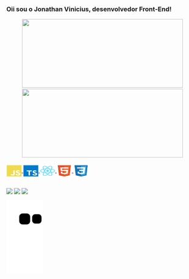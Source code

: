 ### Oii sou o Jonathan Vinicius, desenvolvedor Front-End!
<div align="center">
  <a href="https://github.com/JonathanVCB">
  <img height="180em" width="422" src="https://github-readme-stats.vercel.app/api?username=JonathanVCB&show_icons=true&theme=algolia&include_all_commits=true&count_private=true"/>
  <img height="180em"  width="422" src="https://github-readme-stats.vercel.app/api/top-langs/?username=JonathanVCB&layout=compact&langs_count=7&theme=algolia"/>
</div>
<div style="display: inline_block"><br>
  <img align="center" alt="Rafa-Js" height="30" width="40" src="https://raw.githubusercontent.com/devicons/devicon/master/icons/javascript/javascript-plain.svg">
  <img align="center" alt="Rafa-Ts" height="30" width="40" src="https://raw.githubusercontent.com/devicons/devicon/master/icons/typescript/typescript-plain.svg">
  <img align="center" alt="Rafa-React" height="30" width="40" src="https://raw.githubusercontent.com/devicons/devicon/master/icons/react/react-original.svg">
  <img align="center" alt="Rafa-HTML" height="30" width="40" src="https://raw.githubusercontent.com/devicons/devicon/master/icons/html5/html5-original.svg">
  <img align="center" alt="Rafa-CSS" height="30" width="40" src="https://raw.githubusercontent.com/devicons/devicon/master/icons/css3/css3-original.svg">

##

<div> 
  <a href="https://www.instagram.com/jtn_vinicius/" target="_blank"><img src="https://img.shields.io/badge/-Instagram-%23E4405F?style=for-the-badge&logo=instagram&logoColor=white" target="_blank"></a>
  <a href = "mailto:viniciusjonathan@hotmail.com"><img src="https://img.shields.io/badge/Microsoft_Outlook-0078D4?style=for-the-badge&logo=microsoft-outlook&logoColor=white" target="_blank"></a>
  <a href="https://www.linkedin.com/in/jonathanvinicius/" target="_blank"><img src="https://img.shields.io/badge/-LinkedIn-%230077B5?style=for-the-badge&logo=linkedin&logoColor=white" target="_blank"></a> 
 
  ![Snake animation](https://github.com/JonathanVCB/JonathanVCB/blob/output/github-contribution-grid-snake.svg)
 
</div>

